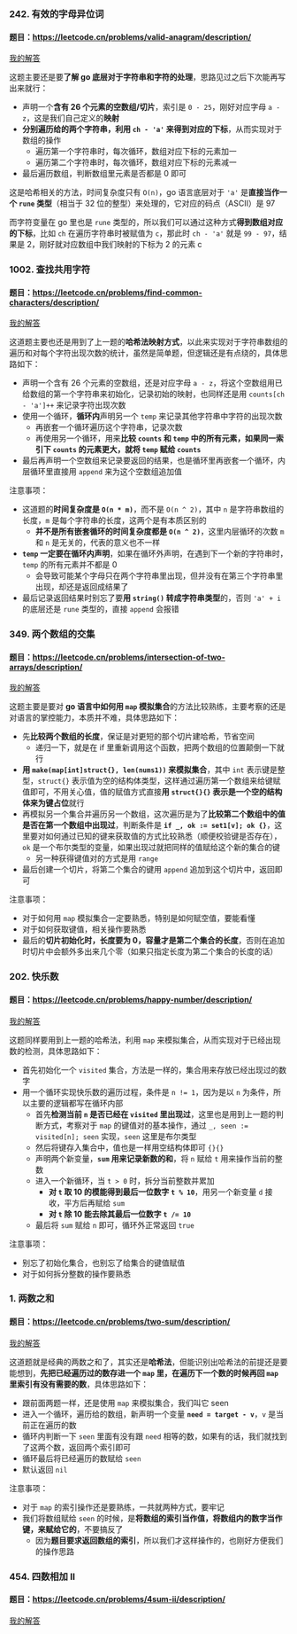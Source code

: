 ### 242. 有效的字母异位词
#### 题目：https://leetcode.cn/problems/valid-anagram/description/

[我的解答](https://github.com/EthanQC/my-learning-record/blob/main/data-structure-and-algorithm/problems-record/hash-table/242-valid-anagram.md)

这题主要还是要**了解 go 底层对于字符串和字符的处理**，思路见过之后下次能再写出来就行：

* 声明一个**含有 26 个元素的空数组/切片**，索引是 `0 - 25`，刚好对应字母 `a - z`，这是我们自己定义的**映射**
* **分别遍历给的两个字符串，利用 `ch - 'a'` 来得到对应的下标**，从而实现对于数组的操作
    * 遍历第一个字符串时，每次循环，数组对应下标的元素加一
    * 遍历第二个字符串时，每次循环，数组对应下标的元素减一
* 最后遍历数组，判断数组里元素是否都是 0 即可

这是哈希相关的方法，时间复杂度只有 `O(n)`，go 语言底层对于 `'a'` 是**直接当作一个 `rune` 类型**（相当于 32 位的整型）来处理的，它对应的码点（ASCII）是 97

而字符变量在 go 里也是 `rune` 类型的，所以我们可以通过这种方式**得到数组对应的下标**，比如 `ch` 在遍历字符串时被赋值为 `c`，那此时 `ch - 'a'` 就是 `99 - 97`，结果是 2，刚好就对应数组中我们映射的下标为 2 的元素 c

### 1002. 查找共用字符
#### 题目：https://leetcode.cn/problems/find-common-characters/description/

[我的解答](https://github.com/EthanQC/my-learning-record/blob/main/data-structure-and-algorithm/problems-record/hash-table/1002-find-common-characters.md)

这道题主要也还是用到了上一题的**哈希法映射方式**，以此来实现对于字符串数组的遍历和对每个字符出现次数的统计，虽然是简单题，但逻辑还是有点绕的，具体思路如下：

* 声明一个含有 26 个元素的空数组，还是对应字母 `a - z`，将这个空数组用已给数组的第一个字符串来初始化，记录初始的映射，也同样还是用 `counts[ch - 'a']++` 来记录字符出现次数
* 使用一个循环，**循环内**声明另一个 `temp` 来记录其他字符串中字符的出现次数
  * 再嵌套一个循环遍历这个字符串，记录次数
  * 再使用另一个循环，用来**比较 `counts` 和 `temp` 中的所有元素，如果同一索引下 `counts` 的元素更大，就将 `temp` 赋给 `counts`**
* 最后再声明一个空数组来记录要返回的结果，也是循环里再嵌套一个循环，内层循环里直接用 `append` 来为这个空数组追加值

注意事项：

* 这道题的**时间复杂度是 `O(n * m)`**，而不是 `O(n ^ 2)`，其中 `n` 是字符串数组的长度，`m` 是每个字符串的长度，这两个是有本质区别的
  * **并不是所有嵌套循环的时间复杂度都是 `O(n ^ 2)`**，这里内层循环的次数 `m` 和 `n` 是无关的，代表的意义也不一样
* **`temp` 一定要在循环内声明**，如果在循环外声明，在遇到下一个新的字符串时，`temp` 的所有元素并不都是 0
  * 会导致可能某个字母只在两个字符串里出现，但并没有在第三个字符串里出现，却还是返回成结果了
* 最后记录返回结果时别忘了要**用 `string()` 转成字符串类型**的，否则 `'a' + i` 的底层还是 `rune` 类型的，直接 `append` 会报错

### 349. 两个数组的交集
#### 题目：https://leetcode.cn/problems/intersection-of-two-arrays/description/

[我的解答](https://github.com/EthanQC/my-learning-record/blob/main/data-structure-and-algorithm/problems-record/hash-table/349-intersection-of-two-arrays.md)

这题主要是要对 **go 语言中如何用 `map` 模拟集合**的方法比较熟练，主要考察的还是对语言的掌控能力，本质并不难，具体思路如下：

* 先**比较两个数组的长度**，保证是对更短的那个切片建哈希，节省空间
  * 递归一下，就是在 if 里重新调用这个函数，把两个数组的位置颠倒一下就行
* **用 `make(map[int]struct{}, len(nums1))` 来模拟集合**，其中 `int` 表示键是整型，`struct{}` 表示值为空的结构体类型，这样通过遍历第一个数组来给键赋值即可，不用关心值，值的赋值方式直接**用 `struct{}{}` 表示是一个空的结构体来为键占位**就行
* 再模拟另一个集合并遍历另一个数组，这次遍历是为了**比较第二个数组中的值是否在第一个数组中出现过**，判断条件是 **`if _, ok := set1[v]; ok {}`**，这里要对如何通过已知的键来获取值的方式比较熟悉（顺便校验键是否存在），`ok` 是一个布尔类型的变量，如果出现过就把同样的值赋给这个新的集合的键
  * 另一种获得键值对的方式是用 `range`
* 最后创建一个切片，将第二个集合的键用 `append` 追加到这个切片中，返回即可

注意事项：

* 对于如何用 `map` 模拟集合一定要熟悉，特别是如何赋空值，要能看懂
* 对于如何获取键值，相关操作要熟悉
* 最后的**切片初始化时，长度要为 0，容量才是第二个集合的长度**，否则在追加时切片中会额外多出来几个零（如果只指定长度为第二个集合的长度的话）

### 202. 快乐数
#### 题目：https://leetcode.cn/problems/happy-number/description/

[我的解答](https://github.com/EthanQC/my-learning-record/blob/main/data-structure-and-algorithm/problems-record/hash-table/202-happy-number.md)

这题同样要用到上一题的哈希法，利用 `map` 来模拟集合，从而实现对于已经出现数的检测，具体思路如下：

* 首先初始化一个 `visited` 集合，方法是一样的，集合用来存放已经出现过的数字
* 用一个循环实现快乐数的遍历过程，条件是 `n != 1`，因为是以 `n` 为条件，所以主要的逻辑都写在循环内部
  * 首先**检测当前 `n` 是否已经在 `visited` 里出现过**，这里也是用到上一题的判断方式，考察对于 `map` 的键值对的基本操作，通过 `_, seen := visited[n]; seen` 实现，`seen` 这里是布尔类型
  * 然后将键存入集合中，值也是一样用空结构体即可 `{}{}`
  * 声明两个新变量，**`sum` 用来记录新数的和**，将 `n` 赋给 `t` 用来操作当前的整数
  * 进入一个新循环，当 `t > 0` 时，拆分当前整数并累加
    * **对 `t` 取 10 的模能得到最后一位数字 `t % 10`**，用另一个新变量 `d` 接收，平方后再赋给 `sum`
    * **对 `t` 除 10 能去除其最后一位数字 `t /= 10`**
  * 最后将 `sum` 赋给 `n` 即可，循环外正常返回 `true`

注意事项：

* 别忘了初始化集合，也别忘了给集合的键值赋值
* 对于如何拆分整数的操作要熟悉

### 1. 两数之和
#### 题目：https://leetcode.cn/problems/two-sum/description/

[我的解答](https://github.com/EthanQC/my-learning-record/blob/main/data-structure-and-algorithm/problems-record/hash-table/1-two-sum.md)

这道题就是经典的两数之和了，其实还是**哈希法**，但能识别出哈希法的前提还是要能想到，**先把已经遍历过的数存进一个 `map` 里，在遍历下一个数的时候再回 `map` 里索引有没有需要的数**，具体思路如下：

* 跟前面两题一样，还是使用 `map` 来模拟集合，我们叫它 seen
* 进入一个循环，遍历给的数组，新声明一个变量 **`need = target - v`**，`v` 是当前正在遍历的数
* 循环内判断一下 `seen` 里面有没有跟 `need` 相等的数，如果有的话，我们就找到了这两个数，返回两个索引即可
* 循环最后将已经遍历的数赋给 `seen`
* 默认返回 `nil`

注意事项：

* 对于 `map` 的索引操作还是要熟练，一共就两种方式，要牢记
* 我们将数组赋给 `seen` 的时候，是**将数组的索引当作值，将数组内的数字当作键，来赋给它的**，不要搞反了
  * 因为**题目要求返回数组的索引**，所以我们才这样操作的，也刚好方便我们的操作思路

### 454. 四数相加 II
#### 题目：https://leetcode.cn/problems/4sum-ii/description/

[我的解答](https://github.com/EthanQC/my-learning-record/blob/main/data-structure-and-algorithm/problems-record/hash-table/454-4sum-ii.md)

